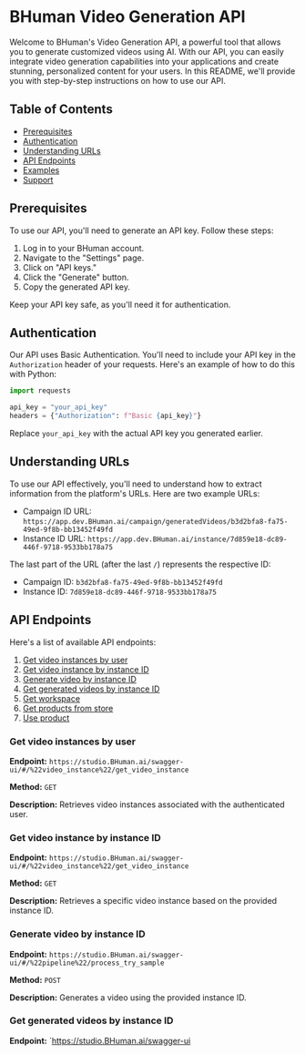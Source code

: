 # BHuman Video Generation API

Welcome to BHuman's Video Generation API, a powerful tool that allows you to generate customized videos using AI. With our API, you can easily integrate video generation capabilities into your applications and create stunning, personalized content for your users. In this README, we'll provide you with step-by-step instructions on how to use our API.

## Table of Contents

- [Prerequisites](#prerequisites)
- [Authentication](#authentication)
- [Understanding URLs](#understanding-urls)
- [API Endpoints](#api-endpoints)
- [Examples](#examples)
- [Support](#support)

## Prerequisites

To use our API, you'll need to generate an API key. Follow these steps:

1. Log in to your BHuman account.
2. Navigate to the "Settings" page.
3. Click on "API keys."
4. Click the "Generate" button.
5. Copy the generated API key.

Keep your API key safe, as you'll need it for authentication.

## Authentication

Our API uses Basic Authentication. You'll need to include your API key in the `Authorization` header of your requests. Here's an example of how to do this with Python:

```python
import requests

api_key = "your_api_key"
headers = {"Authorization": f"Basic {api_key}"}
```

Replace `your_api_key` with the actual API key you generated earlier.

## Understanding URLs

To use our API effectively, you'll need to understand how to extract information from the platform's URLs. Here are two example URLs:

- Campaign ID URL: `https://app.dev.BHuman.ai/campaign/generatedVideos/b3d2bfa8-fa75-49ed-9f8b-bb13452f49fd`
- Instance ID URL: `https://app.dev.BHuman.ai/instance/7d859e18-dc89-446f-9718-9533bb178a75`

The last part of the URL (after the last `/`) represents the respective ID:

- Campaign ID: `b3d2bfa8-fa75-49ed-9f8b-bb13452f49fd`
- Instance ID: `7d859e18-dc89-446f-9718-9533bb178a75`

## API Endpoints

Here's a list of available API endpoints:

1. [Get video instances by user](#get-video-instances-by-user)
2. [Get video instance by instance ID](#get-video-instance-by-instance-id)
3. [Generate video by instance ID](#generate-video-by-instance-id)
4. [Get generated videos by instance ID](#get-generated-videos-by-instance-id)
5. [Get workspace](#get-workspace)
6. [Get products from store](#get-products-from-store)
7. [Use product](#use-product)

### Get video instances by user

**Endpoint:** `https://studio.BHuman.ai/swagger-ui/#/%22video_instance%22/get_video_instance`

**Method:** `GET`

**Description:** Retrieves video instances associated with the authenticated user.

### Get video instance by instance ID

**Endpoint:** `https://studio.BHuman.ai/swagger-ui/#/%22video_instance%22/get_video_instance`

**Method:** `GET`

**Description:** Retrieves a specific video instance based on the provided instance ID.

### Generate video by instance ID

**Endpoint:** `https://studio.BHuman.ai/swagger-ui/#/%22pipeline%22/process_try_sample`

**Method:** `POST`

**Description:** Generates a video using the provided instance ID.

### Get generated videos by instance ID

**Endpoint:** `https://studio.BHuman.ai/swagger-ui